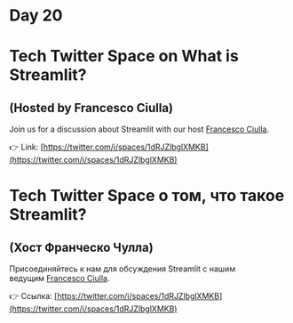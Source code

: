 # Day 20

# **Tech Twitter Space on What is Streamlit?**

## **(Hosted by Francesco Ciulla)**

Join us for a discussion about Streamlit with our host [Francesco Ciulla](https://twitter.com/FrancescoCiull4).

👉 Link: [https://twitter.com/i/spaces/1dRJZlbglXMKB](https://twitter.com/i/spaces/1dRJZlbglXMKB)

# **Tech Twitter Space о том, что такое Streamlit?**

## **(Хост Франческо Чулла)**

Присоединяйтесь к нам для обсуждения Streamlit с нашим ведущим [Francesco Ciulla](https://twitter.com/FrancescoCiull4).

👉 Ссылка: [https://twitter.com/i/spaces/1dRJZlbglXMKB](https://twitter.com/i/spaces/1dRJZlbglXMKB)